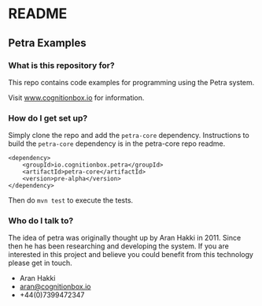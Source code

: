 # README #

## Petra Examples ##

### What is this repository for? ###

This repo contains code examples for programming using the Petra system.
  
Visit www.cognitionbox.io for information.

### How do I get set up? ###

Simply clone the repo and add the ```petra-core``` dependency.
Instructions to build the ```petra-core``` dependency is in the petra-core repo readme.

```
<dependency>
	<groupId>io.cognitionbox.petra</groupId>
	<artifactId>petra-core</artifactId>
	<version>pre-alpha</version>
</dependency>
```

Then do ```mvn test``` to execute the tests.

### Who do I talk to? ###

The idea of petra was originally thought up by Aran Hakki in 2011.
Since then he has been researching and developing the system.
If you are interested in this project and believe you could benefit 
from this technology please get in touch.

* Aran Hakki
* aran@cognitionbox.io
* +44(0)7399472347
